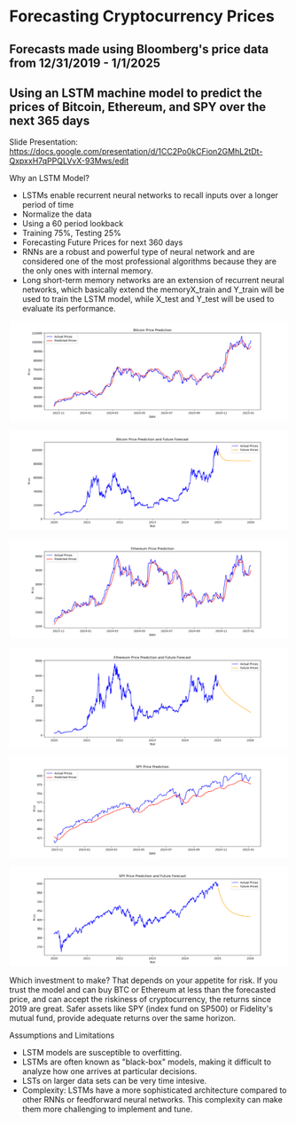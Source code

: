 # Forecasting Cryptocurrency Prices
## Forecasts made using Bloomberg's price data from 12/31/2019 - 1/1/2025
## Using an LSTM machine model to predict the prices of Bitcoin, Ethereum, and SPY over the next 365 days
Slide Presentation: https://docs.google.com/presentation/d/1CC2Po0kCFion2GMhL2tDt-QxpxxH7qPPQLVvX-93Mws/edit

Why an LSTM Model?
- LSTMs enable recurrent neural networks to recall inputs over a longer period of time
- Normalize the data
- Using a 60 period lookback
- Training 75%, Testing 25%
- Forecasting Future  Prices for next 360 days
- RNNs are a robust and powerful type of neural network and are considered one of the most professional algorithms because they are the only ones with internal memory.
- Long short-term memory networks are an extension of recurrent neural networks, which basically extend the memoryX_train and Y_train will be used to train the LSTM model, while X_test and Y_test will be used to evaluate its performance.

![BTC Training/Testing](https://github.com/ShaneRand/project-4/blob/main/prediction_graphs/bitcoin_prediction.png)


![BTC Forecasting](https://github.com/ShaneRand/project-4/blob/main/prediction_graphs/bitcoin_forecast.png)

![Ethereum Training/Testing](https://github.com/ShaneRand/project-4/blob/main/prediction_graphs/ethereum_prediction.png)


![Ethereum Forecasting](https://github.com/ShaneRand/project-4/blob/main/prediction_graphs/ethereum_forecast.png)

![SPY Training/Testing](https://github.com/ShaneRand/project-4/blob/main/prediction_graphs/spy_prediction.png)


![SPY Forecasting](https://github.com/ShaneRand/project-4/blob/main/prediction_graphs/spy_forecast.png)

Which investment to make?
That depends on your appetite for risk. If you trust the model and can buy BTC or Ethereum at less than the forecasted price, and can accept the riskiness of cryptocurrency, the returns since 2019 are great. Safer assets like SPY (index fund on SP500) or Fidelity's mutual fund, provide adequate returns over the same horizon.

Assumptions and Limitations
- LSTM models are susceptible to overfitting. 
- LSTMs are often known as "black-box" models, making it difficult to analyze how one arrives at particular decisions.
- LSTs on larger data sets can be very time intesive.
- Complexity: LSTMs have a more sophisticated architecture compared to other RNNs or feedforward neural networks. This complexity can make them more challenging to implement and tune.
